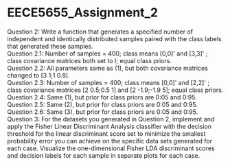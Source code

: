 # EECE5655_Assignment_2
Question 2: Write a function that generates a specified number of independent and identically distributed
samples paired with the class labels that generated these samples. </br>
  Question 2.1: Number of samples = 400; class means [0,0]' and [3,3]' ; class covariance matrices both set to I; equal class priors. </br>
  Question 2.2: All parameters same as (1), but both covariance matrices changed to [3 1;1 0.8]. </br>
  Question 2.3: Number of samples = 400; class means [0,0]' and [2,2]' ; class covariance matrices [2 0.5;0.5 1] and [2 -1.9;-1.9 5]; equal                 class priors. </br>
  Question 2.4: Same (1), but prior for class priors are 0:05 and 0:95. </br>
  Question 2.5: Same (2), but prior for class priors are 0:05 and 0:95. </br>
  Question 2.6: Same (3), but prior for class priors are 0:05 and 0:95. </br>
Question 3: For the datasets you generated in Question 2, implement and apply the Fisher Linear Discriminant Analysis classifier with the               decision threshold for the linear discriminant score set to minimize the smallest probability error you can achieve on the                 specific data sets generated for each case. Visualize the one-dimensional Fisher LDA discriminant scores and decision labels               for each sample in separate plots for each case.</br>

